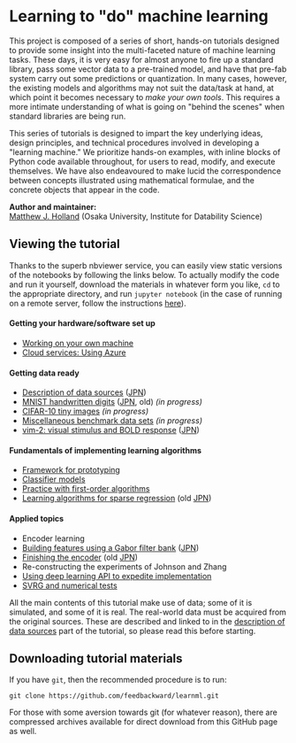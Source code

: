 # Learning to "do" machine learning

This project is composed of a series of short, hands-on tutorials designed to provide some insight into the multi-faceted nature of machine learning tasks. These days, it is very easy for almost anyone to fire up a standard library, pass some vector data to a pre-trained model, and have that pre-fab system carry out some predictions or quantization. In many cases, however, the existing models and algorithms may not suit the data/task at hand, at which point it becomes necessary to *make your own tools*. This requires a more intimate understanding of what is going on "behind the scenes" when standard libraries are being run.

This series of tutorials is designed to impart the key underlying ideas, design principles, and technical procedures involved in developing a "learning machine." We prioritize hands-on examples, with inline blocks of Python code available throughout, for users to read, modify, and execute themselves. We have also endeavoured to make lucid the correspondence between concepts illustrated using mathematical formulae, and the concrete objects that appear in the code.

__Author and maintainer:__<br>
<a href="http://feedbackward.com/">Matthew J. Holland</a> (Osaka University, Institute for Datability Science)


## Viewing the tutorial

Thanks to the superb nbviewer service, you can easily view static versions of the notebooks by following the links below. To actually modify the code and run it yourself, download the materials in whatever form you like, `cd` to the appropriate directory, and run `jupyter notebook` (in the case of running on a remote server, follow the instructions <a href="https://feedbackward.github.io/learnml/cloud_use.html">here</a>).

#### Getting your hardware/software set up
- <a href="http://nbviewer.jupyter.org/github/feedbackward/learnml/blob/master/SetupYours.ipynb">Working on your own machine</a>
- <a href="https://feedbackward.github.io/learnml/azure_use.html">Cloud services: Using Azure</a>


#### Getting data ready
- <a href="http://nbviewer.jupyter.org/github/feedbackward/learnml/blob/master/DataSources.ipynb">Description of data sources</a> (<a href="http://nbviewer.jupyter.org/github/feedbackward/learnml/blob/master/DataSourcesJPN.ipynb">JPN</a>)
- <a href="http://nbviewer.jupyter.org/github/feedbackward/learnml/blob/master/Data_MNIST.ipynb">MNIST handwritten digits</a> (<a href="http://nbviewer.jupyter.org/github/feedbackward/learnml/blob/master/Data_MNIST_JPN.ipynb">JPN</a>, old) *(in progress)*
- <a href="http://nbviewer.jupyter.org/github/feedbackward/learnml/blob/master/Data_CIFAR10.ipynb">CIFAR-10 tiny images</a> *(in progress)*
- <a href="http://nbviewer.jupyter.org/github/feedbackward/learnml/blob/master/Data_Misc.ipynb">Miscellaneous benchmark data sets</a> *(in progress)*
- <a href="http://nbviewer.jupyter.org/github/feedbackward/learnml/blob/master/Data_vim-2.ipynb">vim-2: visual stimulus and BOLD response</a> (<a href="http://nbviewer.jupyter.org/github/feedbackward/learnml/blob/master/Data_vim-2_JPN.ipynb">JPN</a>)

#### Fundamentals of implementing learning algorithms
- <a href="http://nbviewer.jupyter.org/github/feedbackward/learnml/blob/master/FrameworkIntro.ipynb">Framework for prototyping</a>
- <a href="http://nbviewer.jupyter.org/github/feedbackward/learnml/blob/master/Classifiers.ipynb">Classifier models</a>
- <a href="http://nbviewer.jupyter.org/github/feedbackward/learnml/blob/master/Algo_FirstOrder.ipynb">Practice with first-order algorithms</a>
- <a href="http://nbviewer.jupyter.org/github/feedbackward/learnml/blob/master/Algo_SparseReg.ipynb">Learning algorithms for sparse regression</a> (old <a href="http://nbviewer.jupyter.org/github/feedbackward/learnml/blob/master/Algo_SparseReg_JPN.ipynb">JPN</a>)

#### Applied topics
- Encoder learning
 - <a href="http://nbviewer.jupyter.org/github/feedbackward/learnml/blob/master/FilterBank.ipynb">Building features using a Gabor filter bank</a> (<a href="http://nbviewer.jupyter.org/github/feedbackward/learnml/blob/master/FilterBankJPN.ipynb">JPN</a>)
 - <a href="http://nbviewer.jupyter.org/github/feedbackward/learnml/blob/master/FinishEncoder.ipynb">Finishing the encoder</a> (old <a href="http://nbviewer.jupyter.org/github/feedbackward/learnml/blob/master/FinishEncoderJPN.ipynb">JPN</a>)
- Re-constructing the experiments of Johnson and Zhang
 - <a href="http://nbviewer.jupyter.org/github/feedbackward/learnml/blob/master/ChainerWorkshop.ipynb">Using deep learning API to expedite implementation</a>
 - <a href="http://nbviewer.jupyter.org/github/feedbackward/learnml/blob/master/Learn_JZ.ipynb">SVRG and numerical tests</a>

All the main contents of this tutorial make use of data; some of it is simulated, and some of it is real. The real-world data must be acquired from the original sources. These are described and linked to in the <a href="http://nbviewer.jupyter.org/github/feedbackward/learnml/blob/master/DataSources.ipynb">description of data sources</a> part of the tutorial, so please read this before starting.


## Downloading tutorial materials

If you have `git`, then the recommended procedure is to run:

```
git clone https://github.com/feedbackward/learnml.git
```

For those with some aversion towards git (for whatever reason), there are compressed archives available for direct download from this GitHub page as well.